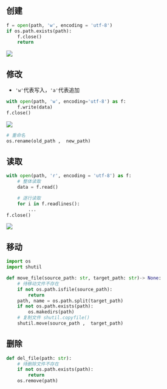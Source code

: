 <!--
 * @Description: 
 * @Version: 1.0
 * @Author: DaLao
 * @Email: dalao_li@163.com
 * @Date: 2021-09-24 20:37:24
 * @LastEditors: DaLao
 * @LastEditTime: 2022-01-10 23:50:42
-->

## 创建

```py
f = open(path, 'w', encoding = 'utf-8')
if os.path.exists(path):
    f.close()
    return
```

![](https://cdn.hurra.ltd/img/20211225130907.png)

## 修改

- `'w'`代表写入，`'a'`代表追加

```py
with open(path, 'w', encoding='utf-8') as f:
    f.write(data)
f.close()   
```

![](https://cdn.hurra.ltd/img/20211225132548.png)

```py
# 重命名
os.rename(old_path ,  new_path)
```

## 读取

```py
with open(path, 'r', encoding = 'utf-8') as f:
    # 整体读取
    data = f.read()

    # 逐行读取
    for i in f.readlines():
        ...
f.close()   
```

![](https://cdn.hurra.ltd/img/20211225142026.png)

## 移动

```py
import os
import shutil

def move_file(source_path: str, target_path: str)-> None:
    # 待移动文件不存在
    if not os.path.isfile(source_path):
        return
    path, name = os.path.split(target_path)
    if not os.path.exists(path):
        os.makedirs(path)
    # 复制文件 shutil.copyfile() 
    shutil.move(source_path ,  target_path)
```

## 删除

```py
def del_file(path: str):
    # 待删除文件不存在
    if not os.path.exists(path):
        return
    os.remove(path)
```



